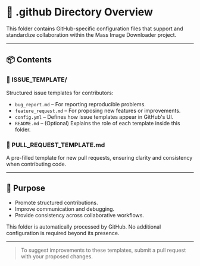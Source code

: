 # 📁 .github Directory Overview

This folder contains GitHub-specific configuration files that support and standardize collaboration within the Mass Image Downloader project.

---

## 📦 Contents

### 🔧 ISSUE_TEMPLATE/
Structured issue templates for contributors:
- `bug_report.md` – For reporting reproducible problems.
- `feature_request.md` – For proposing new features or improvements.
- `config.yml` – Defines how issue templates appear in GitHub's UI.
- `README.md` – (Optional) Explains the role of each template inside this folder.

### 🚀 PULL_REQUEST_TEMPLATE.md
A pre-filled template for new pull requests, ensuring clarity and consistency when contributing code.

---

## 🎯 Purpose
- Promote structured contributions.
- Improve communication and debugging.
- Provide consistency across collaborative workflows.

This folder is automatically processed by GitHub. No additional configuration is required beyond its presence.

---

> To suggest improvements to these templates, submit a pull request with your proposed changes.


